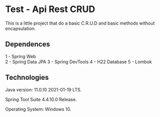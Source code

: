 # Test - Api Rest CRUD
This is a little project that do a basic C.R.U.D and basic methods without encapsulation.

Dependences
----------------------------
1 - Spring Web<br>
2 - Spring Data JPA
3 - Spring DevTools
4 - H22 Database
5 - Lombok

Technologies
-----------------------------
Java version: 11.0.10 2021-01-19 LTS.

Spring Tool Suite 4.4.10.0 Release.

Operating System: Windows 10.
